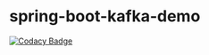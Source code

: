 # spring-boot-kafka-demo
[![Codacy Badge](https://api.codacy.com/project/badge/Grade/1b20afa037e34094bd6d595a7c692189)](https://app.codacy.com/app/fab-io/spring-boot-kafka-demo?utm_source=github.com&utm_medium=referral&utm_content=fabiotasco/spring-boot-kafka-demo&utm_campaign=Badge_Grade_Settings)
